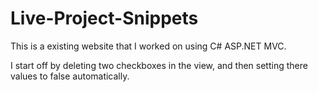 # Live-Project-Snippets
This is a existing website that I worked on using C# ASP.NET MVC.

I start off by deleting two checkboxes in the view, and then setting there values to false automatically.
